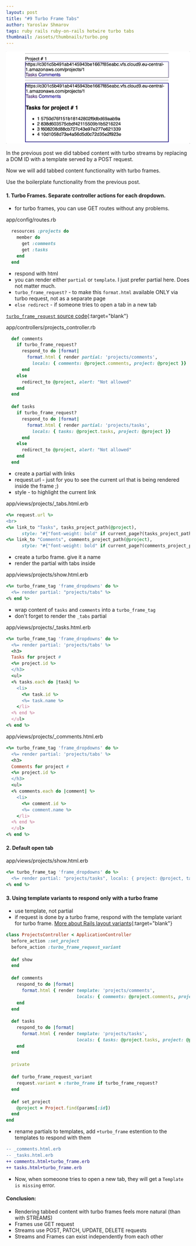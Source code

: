```yaml
---
layout: post
title: "#9 Turbo Frame Tabs"
author: Yaroslav Shmarov
tags: ruby rails ruby-on-rails hotwire turbo tabs
thumbnail: /assets/thumbnails/turbo.png
---
```


![turbo-frames-tabs](assets/images/turbo-frames-tabs.gif)

In the previous post we did tabbed content with turbo streams by replacing a DOM ID with a template served by a POST request.

Now we will add tabbed content functionality with turbo frames.

Use the boilerplate functionality from the previous post.

#### 1. Turbo Frames. Separate controller actions for each dropdown.

* for turbo frames, you can use GET routes without any problems.

app/config/routes.rb
```ruby
  resources :projects do
    member do
      get :comments
      get :tasks
    end
  end
```

* respond with html
* you can render either `partial` or `template`. I just prefer partial here. Does not matter much.
* `turbo_frame_request?` - to make this `format.html` available ONLY via turbo request, not as a separate page
* `else redirect` - if someone tries to open a tab in a new tab

[`turbo_frame_request` source code](https://github.com/hotwired/turbo-rails/blob/main/app/controllers/turbo/frames/frame_request.rb#L21){:target="blank"}

app/controllers/projects_controller.rb
```ruby
  def comments
    if turbo_frame_request?
      respond_to do |format|
        format.html { render partial: 'projects/comments',
          locals: { comments: @project.comments, project: @project }}
      end
    else
      redirect_to @project, alert: "Not allowed"
    end
  end

  def tasks
    if turbo_frame_request?
      respond_to do |format|
        format.html { render partial: 'projects/tasks',
          locals: { tasks: @project.tasks, project: @project }}
      end
    else
      redirect_to @project, alert: "Not allowed"
    end
  end
```

* create a partial with links
* request.url - just for you to see the current url that is being rendered inside the frame ;)
* style - to highlight the current link

app/views/projects/_tabs.html.erb
```ruby
<%= request.url %>
<br>
<%= link_to "Tasks", tasks_project_path(@project),
      style: "#{"font-weight: bold" if current_page?(tasks_project_path(@project))}" %>
<%= link_to "Comments", comments_project_path(@project),
      style: "#{"font-weight: bold" if current_page?(comments_project_path(@project))}" %>
```

* create a turbo frame. give it a name
* render the partial with tabs inside

app/views/projects/show.html.erb
```ruby
<%= turbo_frame_tag 'frame_dropdowns' do %>
  <%= render partial: "projects/tabs" %>
<% end %>
```

* wrap content of `tasks` and `comments` into a `turbo_frame_tag`
* don't forget to render the `_tabs` partial

app/views/projects/_tasks.html.erb
```ruby
<%= turbo_frame_tag 'frame_dropdowns' do %>
  <%= render partial: 'projects/tabs' %>
  <h3>
  Tasks for project #
  <%= project.id %>
  </h3>
  <ul>
  <% tasks.each do |task| %>
    <li>
      <%= task.id %>
      <%= task.name %>
    </li>
  <% end %>
  </ul>
<% end %>
```

app/views/projects/_comments.html.erb
```ruby
<%= turbo_frame_tag 'frame_dropdowns' do %>
  <%= render partial: 'projects/tabs' %>
  <h3>
  Comments for project #
  <%= project.id %>
  </h3>
  <ul>
  <% comments.each do |comment| %>
    <li>
      <%= comment.id %>
      <%= comment.name %>
    </li>
  <% end %>
  </ul>
<% end %>
```
#### 2. Default open tab

app/views/projects/show.html.erb
```ruby
<%= turbo_frame_tag 'frame_dropdowns' do %>
  <%= render partial: "projects/tasks", locals: { project: @project, tasks: @project.tasks } %>
<% end %>
```

#### 3. Using template variants to respond only with a turbo frame

* use template, not partial
* if request is done by a turbo frame, respond with the template variant for turbo frame. [More about Rails layout variants](https://guides.rubyonrails.org/layouts_and_rendering.html#the-variants-option){:target="blank"}

```ruby
class ProjectsController < ApplicationController
  before_action :set_project
  before_action :turbo_frame_request_variant

  def show
  end

  def comments
    respond_to do |format|
      format.html { render template: 'projects/comments', 
                           locals: { comments: @project.comments, project: @project }}
    end
  end

  def tasks
    respond_to do |format|
      format.html { render template: 'projects/tasks', 
                           locals: { tasks: @project.tasks, project: @project }}
    end
  end

  private

  def turbo_frame_request_variant
    request.variant = :turbo_frame if turbo_frame_request?
  end

  def set_project
    @project = Project.find(params[:id])
  end
end
```

* rename partials to templates, add `+turbo_frame` estention to the templates to respond with them
```diff
-- _comments.html.erb
-- _tasks.html.erb
++ comments.html+turbo_frame.erb
++ tasks.html+turbo_frame.erb
```

* Now, when someoone tries to open a new tab, they will get a `Template is missing` error.

#### Conclusion:

* Rendering tabbed content with turbo frames feels more natural (than with STREAMS)
* Frames use GET request
* Streams use POST, PATCH, UPDATE, DELETE requests
* Streams and Frames can exist independently from each other
